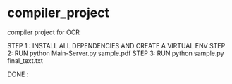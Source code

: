 # compiler_project
compiler project for OCR

STEP 1 :
        INSTALL ALL DEPENDENCIES AND CREATE A VIRTUAL ENV
STEP 2:
        RUN python Main-Server.py sample.pdf 
STEP 3:
        RUN python sample.py final_text.txt
                                              
DONE :
